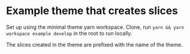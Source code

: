 # Example theme that creates slices

Set up using the minimal theme yarn workspace. Clone, run `yarn && yarn workspace example develop` in the root to run locally.

The slices created in the theme are prefixed with the name of the theme.
